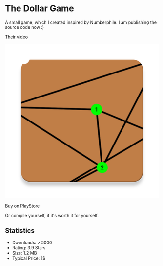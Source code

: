 # The Dollar Game
A small game, which I created inspired by Numberphile. I am publishing the source code now :)

[Their video](https://www.youtube.com/watch?v=U33dsEcKgeQ)

![Logo](https://github.com/AntonioNoack/TheDollarGame/blob/main/app/src/main/ic_launcher-web.png)

[Buy on PlayStore](https://play.google.com/store/apps/details?id=me.antonio.noack.thedollargame)

Or compile yourself, if it's worth it for yourself.

## Statistics
- Downloads: > 5000
- Rating: 3.9 Stars
- Size: 1.2 MB
- Typical Price: 1$
